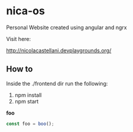 # nica-os
Personal Website created using angular and ngrx

Visit here:

http://nicolacastellani.devplaygrounds.org/

## How to
Inside the ./frontend dir run the following:

1. npm install
2. npm start

**foo**
```javascript
const foo = boo();
```
